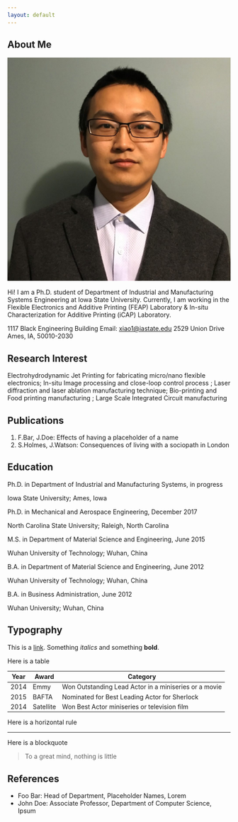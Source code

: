 ```yaml
---
layout: default
---
```


## About Me

<img class="profile-picture" src="xiaozhang.jpg">

Hi! I am a Ph.D. student of Department of Industrial and Manufacturing Systems Engineering at Iowa State University.
Currently, I am working in the Flexible Electronics and Additive Printing (FEAP) Laboratory & In-situ Characterization for Additive Printing (iCAP) Laboratory.

1117 Black Engineering Building                                                              Email: xiao1@iastate.edu
2529 Union Drive
Ames, IA, 50010-2030

## Research Interest

Electrohydrodynamic Jet Printing for fabricating micro/nano flexible electronics; In-situ Image processing and close-loop control process 
; Laser diffraction and laser ablation manufacturing technique; Bio-printing and Food printing manufacturing 
; Large Scale Integrated Circuit manufacturing 

## Publications

1. F.Bar, J.Doe: Effects of having a placeholder of a name
2. S.Holmes, J.Watson: Consequences of living with a sociopath in London

## Education
Ph.D. in Department of Industrial and Manufacturing Systems, in progress  

Iowa State University; Ames, Iowa 

Ph.D. in Mechanical and Aerospace Engineering, December 2017  

North Carolina State University; Raleigh, North Carolina 

M.S. in Department of Material Science and Engineering, June   2015  

Wuhan University of Technology; Wuhan, China   

B.A. in Department of Material Science and Engineering, June   2012  

Wuhan University of Technology; Wuhan, China  

B.A. in Business Administration, June   2012  

Wuhan University; Wuhan, China 

## Typography

This is a [link](http://google.com). Something *italics* and something **bold**.

Here is a table

Year | Award | Category
-----|-------|--------
2014 | Emmy  | Won Outstanding Lead Actor in a miniseries or a movie
2015 | BAFTA | Nominated for Best Leading Actor for Sherlock
2014 | Satellite | Won Best Actor miniseries or television film

Here is a horizontal rule

---

Here is a blockquote

> To a great mind, nothing is little

## References

* Foo Bar: Head of Department, Placeholder Names, Lorem
* John Doe: Associate Professor, Department of Computer Science, Ipsum
